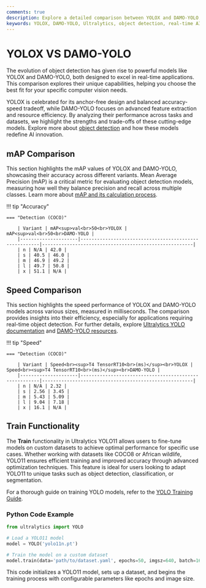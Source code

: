 ```yaml
---
comments: true
description: Explore a detailed comparison between YOLOX and DAMO-YOLO, highlighting their performance, accuracy, and efficiency in object detection. Learn how these models stack up for real-time AI, edge AI applications, and computer vision tasks.
keywords: YOLOX, DAMO-YOLO, Ultralytics, object detection, real-time AI, edge AI, computer vision, model comparison
---
```


# YOLOX VS DAMO-YOLO

The evolution of object detection has given rise to powerful models like YOLOX and DAMO-YOLO, both designed to excel in real-time applications. This comparison explores their unique capabilities, helping you choose the best fit for your specific computer vision needs.

YOLOX is celebrated for its anchor-free design and balanced accuracy-speed tradeoff, while DAMO-YOLO focuses on advanced feature extraction and resource efficiency. By analyzing their performance across tasks and datasets, we highlight the strengths and trade-offs of these cutting-edge models. Explore more about [object detection](https://www.ultralytics.com/glossary/object-detection) and how these models redefine AI innovation.

## mAP Comparison

This section highlights the mAP values of YOLOX and DAMO-YOLO, showcasing their accuracy across different variants. Mean Average Precision (mAP) is a critical metric for evaluating object detection models, measuring how well they balance precision and recall across multiple classes. Learn more about [mAP and its calculation process](https://www.ultralytics.com/glossary/mean-average-precision-map).

!!! tip "Accuracy"

    === "Detection (COCO)"

    	| Variant | mAP<sup>val<br>50<br>YOLOX | mAP<sup>val<br>50<br>DAMO-YOLO |
    	|---------------------|-------------------------------------------------------|-------------------------------------------------------|
    	| n | N/A | 42.0 |
    	| s | 40.5 | 46.0 |
    	| m | 46.9 | 49.2 |
    	| l | 49.7 | 50.8 |
    	| x | 51.1 | N/A |


## Speed Comparison

This section highlights the speed performance of YOLOX and DAMO-YOLO models across various sizes, measured in milliseconds. The comparison provides insights into their efficiency, especially for applications requiring real-time object detection. For further details, explore [Ultralytics YOLO documentation](https://docs.ultralytics.com/models/yolov7/) and [DAMO-YOLO resources](https://github.com/tinyvision/damo-yolo).

!!! tip "Speed"

    === "Detection (COCO)"

    	| Variant | Speed<br><sup>T4 TensorRT10<br>(ms)</sup><br>YOLOX | Speed<br><sup>T4 TensorRT10<br>(ms)</sup><br>DAMO-YOLO |
    	|---------------------|-------------------------------------------------------|-------------------------------------------------------|
    	| n | N/A | 2.32 |
    	| s | 2.56 | 3.45 |
    	| m | 5.43 | 5.09 |
    	| l | 9.04 | 7.18 |
    	| x | 16.1 | N/A |

## Train Functionality

The **Train** functionality in Ultralytics YOLO11 allows users to fine-tune models on custom datasets to achieve optimal performance for specific use cases. Whether working with datasets like COCO8 or African wildlife, YOLO11 ensures efficient training and improved accuracy through advanced optimization techniques. This feature is ideal for users looking to adapt YOLO11 to unique tasks such as object detection, classification, or segmentation.

For a thorough guide on training YOLO models, refer to the [YOLO Training Guide](https://docs.ultralytics.com/modes/train/).

### Python Code Example

```python
from ultralytics import YOLO

# Load a YOLO11 model
model = YOLO('yolo11n.pt')

# Train the model on a custom dataset
model.train(data='path/to/dataset.yaml', epochs=50, imgsz=640, batch=16)
```

This code initializes a YOLO11 model, sets up a dataset, and begins the training process with configurable parameters like epochs and image size.
